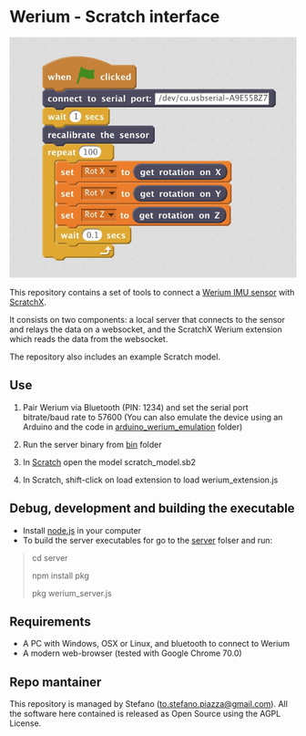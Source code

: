 # Werium - Scratch interface

![Scratch model for the scratch-werium extension](Documentation/Scratch-werium-extension.jpeg)

This repository contains a set of tools to connect a [Werium IMU sensor](http://www.weriumsolutions.com/) with [ScratchX](http://scratchx.org/#scratch).

It consists on two components: a local server that connects to the sensor and relays the data on a websocket, and the ScratchX Werium extension which reads the data from the websocket.

The repository also includes an example Scratch model.

## Use
1. Pair Werium via Bluetooth (PIN: 1234) and set the serial port bitrate/baud rate to 57600 (You can also emulate the device using an Arduino and the code in [arduino_werium_emulation](arduino_werium_emulation) folder)

2. Run the server binary from [bin](bin) folder

3. In [Scratch](http://scratchx.org/#scratch) open the model scratch_model.sb2

4. In Scratch, shift-click on load extension to load werium_extension.js

## Debug, development and building the executable

- Install [node.js](https://nodejs.org) in your computer
- To build the server executables for go to the [server](server) folser and run:
> cd server
>
>npm install pkg
> 
> pkg werium_server.js

## Requirements

- A PC with Windows, OSX or Linux, and bluetooth to connect to Werium
- A modern web-browser (tested with Google Chrome 70.0)

## Repo mantainer

This repository is managed by Stefano (to.stefano.piazza@gmail.com).
All the software here contained is released as Open Source using the AGPL License.
